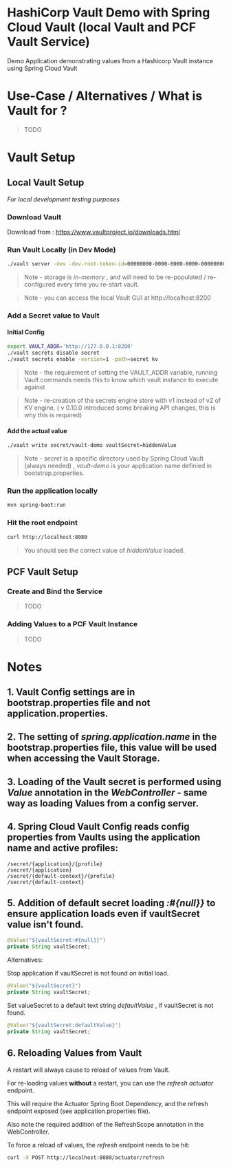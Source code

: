 # HashiCorp Vault Demo with Spring Cloud Vault (local Vault and PCF Vault Service)

Demo Application demonstrating values from a Hashicorp Vault instance using Spring Cloud Vault

# Use-Case / Alternatives / What is Vault for ?

> TODO

# Vault Setup

## Local Vault Setup

*For local development testing purposes*

### Download Vault

Download from : https://www.vaultproject.io/downloads.html

### Run Vault Locally (in Dev Mode)

```sh
./vault server -dev -dev-root-token-id=00000000-0000-0000-0000-000000000000
```

> Note - storage is *in-memory* , and will need to be re-populated / re-configured every time you re-start vault.

> Note - you can access the local Vault GUI at http://localhost:8200

### Add a Secret value to Vault

#### Initial Config

```sh
export VAULT_ADDR='http://127.0.0.1:8200'
./vault secrets disable secret
./vault secrets enable -version=1 -path=secret kv
```

> Note - the requirement of setting the VAULT_ADDR variable, running Vault commands needs this to know which vault instance to execute against

> Note - re-creation of the secrets engine store with v1 instead of v2 of KV engine. ( v 0.10.0 introduced some breaking API changes, this is why this is required)


#### Add the actual value

```sh
./vault write secret/vault-demo vaultSecret=hiddenValue
```

> Note - *secret* is a specific directory used by Spring Cloud Vault (always needed) , *vault-demo* is your application name definied in bootstrap.properties.

### Run the application locally

```sh
mvn spring-boot:run
```

### Hit the root endpoint

```sh
curl http://localhost:8080
```

> You should see the correct value of *hiddenValue* loaded.

## PCF Vault Setup

### Create and Bind the Service

> TODO

### Adding Values to a PCF Vault Instance

> TODO

# Notes

## 1. Vault Config settings are in bootstrap.properties file and not application.properties.

## 2. The setting of *spring.application.name* in the bootstrap.properties file, this value will be used when accessing the Vault Storage.

## 3. Loading of the Vault secret is performed using *Value* annotation in the *WebController* - same way as loading Values from a config server.

## 4. Spring Cloud Vault Config reads config properties from Vaults using the application name and active profiles:

```
/secret/{application}/{profile}
/secret/{application}
/secret/{default-context}/{profile}
/secret/{default-context}
```

## 5. Addition of default secret loading *:#{null}}* to ensure application loads even if vaultSecret value isn't found.

```java
@Value("${vaultSecret:#{null}}")
private String vaultSecret;
```

Alternatives:

Stop application if vaultSecret is not found on initial load.
```java
@Value("${vaultSecret}")
private String vaultSecret;
```

Set valueSecret to a default text string *defaultValue* , if vaultSecret is not found.
```java
@Value("${vaultSecret:defaultValue}")
private String vaultSecret;
```

## 6. Reloading Values from Vault

A restart will always cause to reload of values from Vault.

For re-loading values **without** a restart, you can use the *refresh actuator* endpoint.

This will require the Actuator Spring Boot Dependency, and the refresh endpoint exposed (see application.properties file).

Also note the required addition of the RefreshScope annotation in the WebController.

To force a reload of values, the *refresh* endpoint needs to be hit:

```sh
curl -X POST http://localhost:8080/actuator/refresh
```




